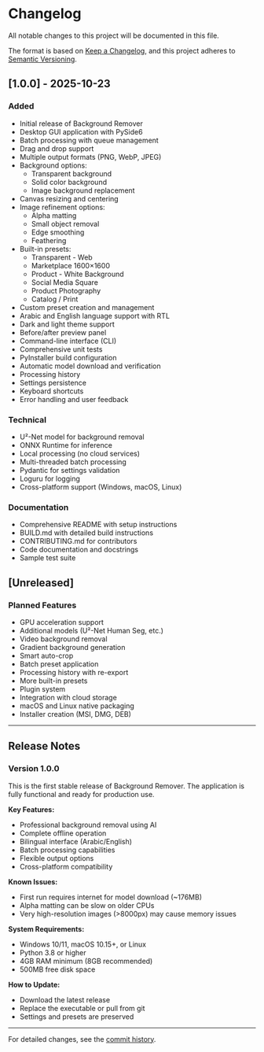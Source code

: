 # Changelog

All notable changes to this project will be documented in this file.

The format is based on [Keep a Changelog](https://keepachangelog.com/en/1.0.0/),
and this project adheres to [Semantic Versioning](https://semver.org/spec/v2.0.0.html).

## [1.0.0] - 2025-10-23

### Added
- Initial release of Background Remover
- Desktop GUI application with PySide6
- Batch processing with queue management
- Drag and drop support
- Multiple output formats (PNG, WebP, JPEG)
- Background options:
  - Transparent background
  - Solid color background
  - Image background replacement
- Canvas resizing and centering
- Image refinement options:
  - Alpha matting
  - Small object removal
  - Edge smoothing
  - Feathering
- Built-in presets:
  - Transparent - Web
  - Marketplace 1600×1600
  - Product - White Background
  - Social Media Square
  - Product Photography
  - Catalog / Print
- Custom preset creation and management
- Arabic and English language support with RTL
- Dark and light theme support
- Before/after preview panel
- Command-line interface (CLI)
- Comprehensive unit tests
- PyInstaller build configuration
- Automatic model download and verification
- Processing history
- Settings persistence
- Keyboard shortcuts
- Error handling and user feedback

### Technical
- U²-Net model for background removal
- ONNX Runtime for inference
- Local processing (no cloud services)
- Multi-threaded batch processing
- Pydantic for settings validation
- Loguru for logging
- Cross-platform support (Windows, macOS, Linux)

### Documentation
- Comprehensive README with setup instructions
- BUILD.md with detailed build instructions
- CONTRIBUTING.md for contributors
- Code documentation and docstrings
- Sample test suite

## [Unreleased]

### Planned Features
- GPU acceleration support
- Additional models (U²-Net Human Seg, etc.)
- Video background removal
- Gradient background generation
- Smart auto-crop
- Batch preset application
- Processing history with re-export
- More built-in presets
- Plugin system
- Integration with cloud storage
- macOS and Linux native packaging
- Installer creation (MSI, DMG, DEB)

---

## Release Notes

### Version 1.0.0

This is the first stable release of Background Remover. The application is fully functional and ready for production use.

**Key Features:**
- Professional background removal using AI
- Complete offline operation
- Bilingual interface (Arabic/English)
- Batch processing capabilities
- Flexible output options
- Cross-platform compatibility

**Known Issues:**
- First run requires internet for model download (~176MB)
- Alpha matting can be slow on older CPUs
- Very high-resolution images (>8000px) may cause memory issues

**System Requirements:**
- Windows 10/11, macOS 10.15+, or Linux
- Python 3.8 or higher
- 4GB RAM minimum (8GB recommended)
- 500MB free disk space

**How to Update:**
- Download the latest release
- Replace the executable or pull from git
- Settings and presets are preserved

---

For detailed changes, see the [commit history](https://github.com/yourusername/bgremover/commits/main).

